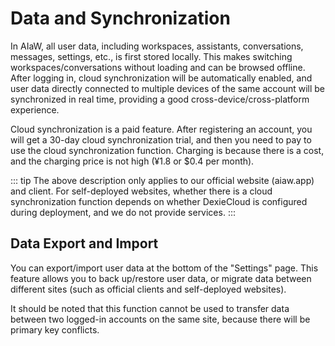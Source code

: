 # Data and Synchronization

In AIaW, all user data, including workspaces, assistants, conversations, messages, settings, etc., is first stored locally. This makes switching workspaces/conversations without loading and can be browsed offline. After logging in, cloud synchronization will be automatically enabled, and user data directly connected to multiple devices of the same account will be synchronized in real time, providing a good cross-device/cross-platform experience.

Cloud synchronization is a paid feature. After registering an account, you will get a 30-day cloud synchronization trial, and then you need to pay to use the cloud synchronization function. Charging is because there is a cost, and the charging price is not high (¥1.8 or $0.4 per month).

::: tip
The above description only applies to our official website (aiaw.app) and client. For self-deployed websites, whether there is a cloud synchronization function depends on whether DexieCloud is configured during deployment, and we do not provide services.
:::

## Data Export and Import

You can export/import user data at the bottom of the "Settings" page. This feature allows you to back up/restore user data, or migrate data between different sites (such as official clients and self-deployed websites).

It should be noted that this function cannot be used to transfer data between two logged-in accounts on the same site, because there will be primary key conflicts.
